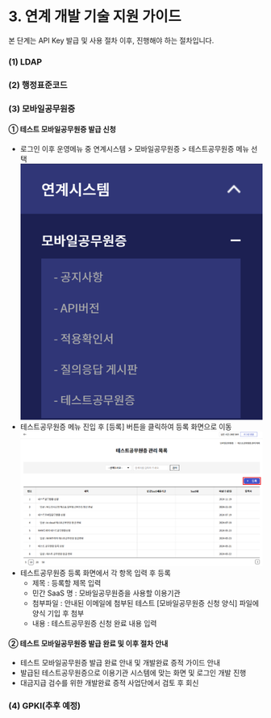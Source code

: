 # 3. 연계 개발 기술 지원 가이드
본 단계는 API Key 발급 및 사용 절차 이후, 진행해야 하는 절차입니다.

### (1) LDAP

### (2) 행정표준코드

### (3) 모바일공무원증
#### ① 테스트 모바일공무원증 발급 신청
- 로그인 이후 운영메뉴 중 연계시스템 > 모바일공무원증 > 테스트공무원증 메뉴 선택
![연계 개발 기술 지원_모바일공무원증_1.png](image/연계개발기술지원/연계개발기술지원_모바일공무원증_1.png)
- 테스트공무원증 메뉴 진입 후 [등록] 버튼을 클릭하여 등록 화면으로 이동
![연계 개발 기술 지원_모바일공무원증_2.png](image/연계개발기술지원/연계개발기술지원_모바일공무원증_2.png)
- 테스트공무원증 등록 화면에서 각 항목 입력 후 등록
  - 제목 : 등록할 제목 입력
  - 민간 SaaS 명 : 모바일공무원증을 사용할 이용기관
  - 첨부파일 : 안내된 이메일에 첨부된 테스트 [모바일공무원증 신청 양식] 파일에 양식 기입 후 첨부
  - 내용 : 테스트공무원증 신청 완료 내용 입력
#### ② 테스트 모바일공무원증 발급 완료 및 이후 절차 안내
- 테스트 모바일공무원증 발급 완료 안내 및 개발완료 증적 가이드 안내
- 발급된 테스트공무원증으로 이용기관 시스템에 맞는 화면 및 로그인 개발 진행
- 대금지급 검수를 위한 개발완료 증적 사업단에서 검토 후 회신

### (4) GPKI(추후 예정)


